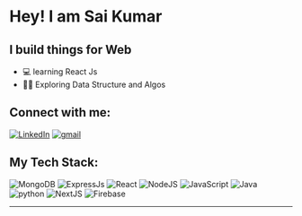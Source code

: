 # Hey! I am Sai Kumar
## I build things for Web

- 💻 learning React Js
- 🧑‍💼 Exploring Data Structure and Algos


## Connect with me:
[![LinkedIn](https://img.shields.io/badge/LinkedIn-%230077B5.svg?logo=linkedin&logoColor=white)](https://linkedin.com/in/saikumar1277)
[![gmail](https://img.shields.io/badge/gmail-%231DA1F2.svg?logo=gmail&logoColor=white)](mailto:kongarisaikumar12@gmail.com) 



## My Tech Stack:
![MongoDB](https://img.shields.io/badge/MongoDB-%234ea94b.svg?style=for-the-badge&logo=mongodb&logoColor=white) ![ExpressJs](https://img.shields.io/badge/Express.js-404D59?style=for-the-badge) ![React](https://img.shields.io/badge/react-%2320232a.svg?style=for-the-badge&logo=react&logoColor=%2361DAFB) ![NodeJS](https://img.shields.io/badge/Node.js-43853D?style=for-the-badge&logo=node.js&logoColor=white) ![JavaScript](https://img.shields.io/badge/javascript-%23323330.svg?style=for-the-badge&logo=javascript&logoColor=%23F7DF1E) ![Java](https://img.shields.io/badge/java-%230072C6.svg?style=for-the-badge&logo=java&logoColor=white) ![python](https://img.shields.io/badge/python-%23593d88.svg?style=for-the-badge&logo=redux&logoColor=white) ![NextJS](https://img.shields.io/badge/Next.js-000?logo=nextdotjs&logoColor=fff&style=for-the-badge) ![Firebase](https://img.shields.io/badge/Firebase-039BE5?style=for-the-badge&logo=Firebase&logoColor=white) 


---
